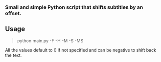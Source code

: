 ### Small and simple Python script that shifts subtitles by an offset.

## Usage

> python main.py -F <inputfilename> -H <houroffset> -M <minuteoffset> -S <secondoffset> -MS <milisecondoffset>

All the values default to 0 if not specified and can be negative to shift back the text.
